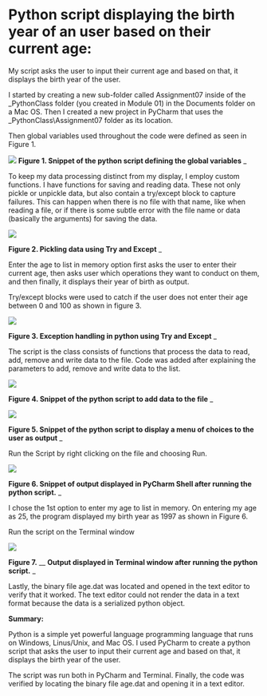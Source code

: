 # Python script displaying the birth year of an user based on their current age:

My script asks the user to input their current age and based on that, it displays the birth year of the user.

I started by creating a new sub-folder called Assignment07 inside of the \_PythonClass folder (you created in Module 01) in the Documents folder on a Mac OS. Then I created a new project in PyCharm that uses the \_PythonClass\Assignment07 folder as its location.

Then global variables used throughout the code were defined as seen in Figure 1.

![](RackMultipart20220603-1-56s403_html_8e50a8a9e088542d.png)
**Figure 1. Snippet of the python script defining the global variables** _

To keep my data processing distinct from my display, I employ custom functions. I have functions for saving and reading data. These not only pickle or unpickle data, but also contain a try/except block to capture failures. This can happen when there is no file with that name, like when reading a file, or if there is some subtle error with the file name or data (basically the arguments) for saving the data.

![](RackMultipart20220603-1-56s403_html_cdec7d3b8d59088e.png)

**Figure 2. Pickling data using Try and Except** _

Enter the age to list in memory option first asks the user to enter their current age, then asks user which operations they want to conduct on them, and then finally, it displays their year of birth as output.

Try/except blocks were used to catch if the user does not enter their age between 0 and 100 as shown in figure 3.

![](RackMultipart20220603-1-56s403_html_d652dd80ee5205b4.png)

**Figure 3. Exception handling in python using Try and Except** _

The script is the class consists of functions that process the data to read, add, remove and write data to the file. Code was added after explaining the parameters to add, remove and write data to the list.

![](RackMultipart20220603-1-56s403_html_13f87f405f57015.png)

**Figure 4. Snippet of the python script to add data to the file** _

![](RackMultipart20220603-1-56s403_html_13f87f405f57015.png)

**Figure 5. Snippet of the python script to display a menu of choices to the user as output** _

Run the Script by right clicking on the file and choosing Run.

![](RackMultipart20220603-1-56s403_html_f8fb0c0f88551fce.png)

**Figure 6. Snippet of output displayed in PyCharm Shell after running the python script.** _

I chose the 1st option to enter my age to list in memory. On entering my age as 25, the program displayed my birth year as 1997 as shown in Figure 6.

Run the script on the Terminal window

![](RackMultipart20220603-1-56s403_html_6d8e5784536c8e00.png)

**Figure 7.** __ **Output displayed in Terminal window after running the python script.** _

Lastly, the binary file age.dat was located and opened in the text editor to verify that it worked. The text editor could not render the data in a text format because the data is a serialized python object.

**Summary:**

Python is a simple yet powerful language programming language that runs on Windows, Linus/Unix, and Mac OS. I used PyCharm to create a python script that asks the user to input their current age and based on that, it displays the birth year of the user.

The script was run both in PyCharm and Terminal. Finally, the code was verified by locating the binary file age.dat and opening it in a text editor.
